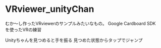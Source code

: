 # VRviewer_unityChan
むか～し作ったVRviewerのサンプルみたいなもの。
Google Cardboard SDK　を使ったVRの練習


Unityちゃんを見つめると手を振る
見つめた状態からタップでジャンプ
